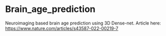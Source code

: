 # Brain_age_prediction
Neuroimaging based brain age prediction using 3D Dense-net. Article here: https://www.nature.com/articles/s43587-022-00219-7
